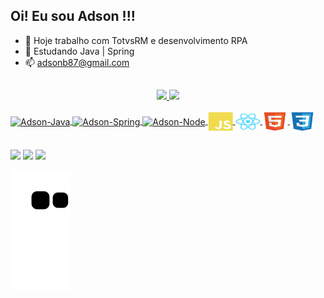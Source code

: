 ## Oi! Eu sou Adson !!!

- 💼 Hoje trabalho com TotvsRM e desenvolvimento RPA
- 🌱 Estudando Java | Spring
- 📫 adsonb87@gmail.com

##

<div align="center">
  <a href="https://github.com/adsonb87">
  <img height="180em" src="https://github-readme-stats.vercel.app/api?username=adsonb87&show_icons=true&theme=dracula&include_all_commits=true&count_private=true"/>
  <img height="180em" src="https://github-readme-stats.vercel.app/api/top-langs/?username=adsonb87&layout=compact&langs_count=7&theme=dracula"/>
</div>
<div style="display: inline_block"><br>
  <img align="center" alt="Adson-Java" height="30" width="40" src="https://cdn.jsdelivr.net/gh/devicons/devicon/icons/java/java-original-wordmark.svg"/>
  <img align="center" alt="Adson-Spring" height="30" width="40" src="https://cdn.jsdelivr.net/gh/devicons/devicon/icons/spring/spring-original.svg" />        
  <img align="center" alt="Adson-Node" height="30" width="40"  src="https://cdn.jsdelivr.net/gh/devicons/devicon/icons/nodejs/nodejs-original.svg" />        
  <img align="center" alt="Adson-Js" height="30" width="40" src="https://raw.githubusercontent.com/devicons/devicon/master/icons/javascript/javascript-plain.svg"/>
  <img align="center" alt="Adson-React" height="30" width="40" src="https://raw.githubusercontent.com/devicons/devicon/master/icons/react/react-original.svg"/>
  <img align="center" alt="Adson-HTML" height="30" width="40" src="https://raw.githubusercontent.com/devicons/devicon/master/icons/html5/html5-original.svg"/>
  <img align="center" alt="Adson-CSS" height="30" width="40" src="https://raw.githubusercontent.com/devicons/devicon/master/icons/css3/css3-original.svg"/>
</div>  
  
##

<div>
   <a href="https://instagram.com/adsonb87" target="_blank"><img src="https://img.shields.io/badge/-Instagram-%23E4405F?style=for-the-badge&logo=instagram&logoColor=white" target="_blank"></a>
 	 <a href = "mailto:adsonb87@gmail.com"><img src="https://img.shields.io/badge/-Gmail-%23333?style=for-the-badge&logo=gmail&logoColor=white" target="_blank"></a>
  <a href="https://www.linkedin.com/in/adsonsouza" target="_blank"><img src="https://img.shields.io/badge/-LinkedIn-%230077B5?style=for-the-badge&logo=linkedin&logoColor=white" target="_blank"></a> 
 
  ![Snake animation](https://github.com/rafaballerini/rafaballerini/blob/output/github-contribution-grid-snake.svg)
 
</div>
